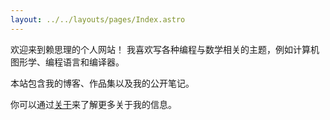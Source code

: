 ```yaml
---
layout: ../../layouts/pages/Index.astro
---
```


欢迎来到赖思理的个人网站！ 我喜欢写各种编程与数学相关的主题，例如计算机图形学、编程语言和编译器。

本站包含我的博客、作品集以及我的公开笔记。

你可以通过[关于](/zh/about)来了解更多关于我的信息。
